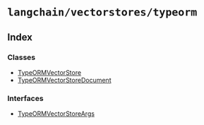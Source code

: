 `langchain/vectorstores/typeorm`
================================

Index[](#index "Direct link to Index")
---------------------------------------

### Classes[](#classes "Direct link to Classes")

*   [TypeORMVectorStore](/docs/api/vectorstores_typeorm/classes/TypeORMVectorStore)
*   [TypeORMVectorStoreDocument](/docs/api/vectorstores_typeorm/classes/TypeORMVectorStoreDocument)

### Interfaces[](#interfaces "Direct link to Interfaces")

*   [TypeORMVectorStoreArgs](/docs/api/vectorstores_typeorm/interfaces/TypeORMVectorStoreArgs)